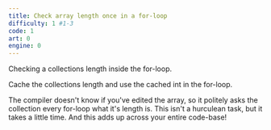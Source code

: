 ```yaml
---
title: Check array length once in a for-loop
difficulty: 1 #1-3
code: 1
art: 0
engine: 0
---
```

<!--instead-of-->
Checking a collections length inside the for-loop.
<!--try-->
Cache the collections length and use the cached int in the for-loop.
<!--because-->
The compiler doesn't know if you've edited the array, so it politely asks the collection every for-loop what it's length is. This isn't a hurculean task, but it takes a little time. And this adds up across your entire code-base!